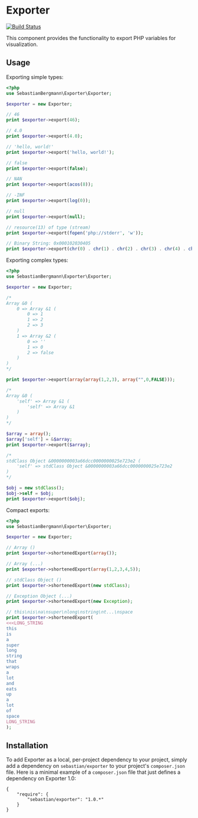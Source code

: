 Exporter
========

[![Build Status](https://secure.travis-ci.org/sebastianbergmann/exporter.png?branch=master)](https://travis-ci.org/sebastianbergmann/exporter)

This component provides the functionality to export PHP variables for visualization.

## Usage

Exporting simple types:

```php
<?php
use SebastianBergmann\Exporter\Exporter;

$exporter = new Exporter;

// 46
print $exporter->export(46);

// 4.0
print $exporter->export(4.0);

// 'hello, world!'
print $exporter->export('hello, world!');

// false
print $exporter->export(false);

// NAN
print $exporter->export(acos(8));

// -INF
print $exporter->export(log(0));

// null
print $exporter->export(null);

// resource(13) of type (stream)
print $exporter->export(fopen('php://stderr', 'w'));

// Binary String: 0x000102030405
print $exporter->export(chr(0) . chr(1) . chr(2) . chr(3) . chr(4) . chr(5));
```

Exporting complex types:

```php
<?php
use SebastianBergmann\Exporter\Exporter;

$exporter = new Exporter;

/*
Array &0 (
    0 => Array &1 (
        0 => 1
        1 => 2
        2 => 3
    )
    1 => Array &2 (
        0 => ''
        1 => 0
        2 => false
    )
)
*/

print $exporter->export(array(array(1,2,3), array("",0,FALSE)));

/*
Array &0 (
    'self' => Array &1 (
        'self' => Array &1
    )
)
*/

$array = array();
$array['self'] = &$array;
print $exporter->export($array);

/*
stdClass Object &0000000003a66dcc0000000025e723e2 (
    'self' => stdClass Object &0000000003a66dcc0000000025e723e2
)
*/

$obj = new stdClass();
$obj->self = $obj;
print $exporter->export($obj);
```

Compact exports:

```php
<?php
use SebastianBergmann\Exporter\Exporter;

$exporter = new Exporter;

// Array ()
print $exporter->shortenedExport(array());

// Array (...)
print $exporter->shortenedExport(array(1,2,3,4,5));

// stdClass Object ()
print $exporter->shortenedExport(new stdClass);

// Exception Object (...)
print $exporter->shortenedExport(new Exception);

// this\nis\na\nsuper\nlong\nstring\nt...\nspace
print $exporter->shortenedExport(
<<<LONG_STRING
this
is
a
super
long
string
that
wraps
a
lot
and
eats
up
a
lot
of
space
LONG_STRING
);
```

## Installation

To add Exporter as a local, per-project dependency to your project, simply add a dependency on `sebastian/exporter` to your project's `composer.json` file. Here is a minimal example of a `composer.json` file that just defines a dependency on Exporter 1.0:

    {
        "require": {
            "sebastian/exporter": "1.0.*"
        }
    }
